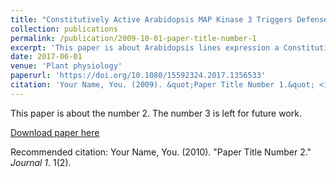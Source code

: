 ```yaml
---
title: "Constitutively Active Arabidopsis MAP Kinase 3 Triggers Defense Responses Involving Salicylic Acid and SUMM2 Resistance Protein "
collection: publications
permalink: /publication/2009-10-01-paper-title-number-1
excerpt: 'This paper is about Arabidopsis lines expression a Constitutively Active (CA) MAPKinase 3. It is related to plant innate immunity and Resistance proteins'
date: 2017-06-01
venue: 'Plant physiology'
paperurl: 'https://doi.org/10.1080/15592324.2017.1356533'
citation: 'Your Name, You. (2009). &quot;Paper Title Number 1.&quot; <i>Journal 1</i>. 1(1).'
---
```

This paper is about the number 2. The number 3 is left for future work.

[Download paper here](http://academicpages.github.io/files/paper2.pdf)

Recommended citation: Your Name, You. (2010). "Paper Title Number 2." <i>Journal 1</i>. 1(2).


